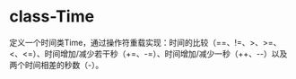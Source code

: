 # class-Time
定义一个时间类Time，通过操作符重载实现：时间的比较（==、!=、>、>=、<、<=）、时间增加/减少若干秒（+=、-=）、时间增加/减少一秒（++、--）以及两个时间相差的秒数（-）。
